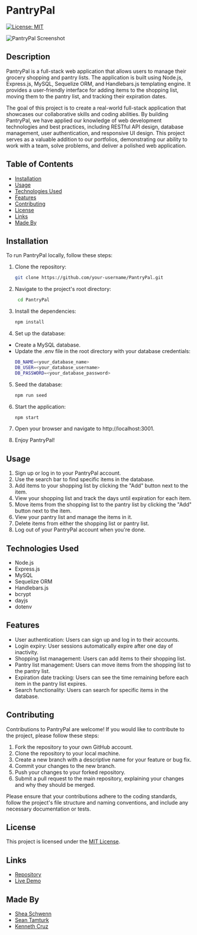# PantryPal

[![License: MIT](https://img.shields.io/badge/License-MIT-yellow.svg)](https://opensource.org/licenses/MIT)

![PantryPal Screenshot](./screenshot.png)

## Description

PantryPal is a full-stack web application that allows users to manage their grocery shopping and pantry lists. The application is built using Node.js, Express.js, MySQL, Sequelize ORM, and Handlebars.js templating engine. It provides a user-friendly interface for adding items to the shopping list, moving them to the pantry list, and tracking their expiration dates.

The goal of this project is to create a real-world full-stack application that showcases our collaborative skills and coding abilities. By building PantryPal, we have applied our knowledge of web development technologies and best practices, including RESTful API design, database management, user authentication, and responsive UI design. This project serves as a valuable addition to our portfolios, demonstrating our ability to work with a team, solve problems, and deliver a polished web application.

## Table of Contents

- [Installation](#installation)
- [Usage](#usage)
- [Technologies Used](#technologies-used)
- [Features](#features)
- [Contributing](#contributing)
- [License](#license)
- [Links](#links)
- [Made By](#made-by)

## Installation

To run PantryPal locally, follow these steps:

1. Clone the repository:

   ```bash
   git clone https://github.com/your-username/PantryPal.git
   ```

2. Navigate to the project's root directory:

   ```bash
    cd PantryPal
   ```

3. Install the dependencies:

   ```bash
   npm install
   ```

4. Set up the database:

  - Create a MySQL database.
  - Update the .env file in the root directory with your database credentials:
      ```bash
      DB_NAME=<your_database_name>
      DB_USER=<your_database_username>
      DB_PASSWORD=<your_database_password>
      ```

5. Seed the database:

   ```bash
   npm run seed
    ```

6. Start the application:

   ```bash
   npm start
    ```

7. Open your browser and navigate to http://localhost:3001.
8. Enjoy PantryPal!

## Usage

1. Sign up or log in to your PantryPal account.
2. Use the search bar to find specific items in the database.
3. Add items to your shopping list by clicking the "Add" button next to the item.
4. View your shopping list and track the days until expiration for each item.
5. Move items from the shopping list to the pantry list by clicking the "Add" button next to the item.
6. View your pantry list and manage the items in it.
7. Delete items from either the shopping list or pantry list.
8. Log out of your PantryPal account when you're done.

## Technologies Used

- Node.js
- Express.js
- MySQL
- Sequelize ORM
- Handlebars.js
- bcrypt
- dayjs
- dotenv

## Features

- User authentication: Users can sign up and log in to their accounts.
- Login expiry: User sessions automatically expire after one day of inactivity.
- Shopping list management: Users can add items to their shopping list.
- Pantry list management: Users can move items from the shopping list to the pantry list.
- Expiration date tracking: Users can see the time remaining before each item in the pantry list expires.
- Search functionality: Users can search for specific items in the database.

## Contributing

Contributions to PantryPal are welcome! If you would like to contribute to the project, please follow these steps:

1. Fork the repository to your own GitHub account.
2. Clone the repository to your local machine.
3. Create a new branch with a descriptive name for your feature or bug fix.
4. Commit your changes to the new branch.
5. Push your changes to your forked repository.
6. Submit a pull request to the main repository, explaining your changes and why they should be merged.

Please ensure that your contributions adhere to the coding standards, follow the project's file structure and naming conventions, and include any necessary documentation or tests.

## License

This project is licensed under the [MIT License](LICENSE).

## Links

- [Repository](https://github.com/sheaschwenn/Pantrypal)
- [Live Demo]()

## Made By

- [Shea Schwenn](https://github.com/sheaschwenn)
- [Sean Tamturk](https://github.com/seantamturk)
- [Kenneth Cruz](https://github.com/Cruzkenneth504)






